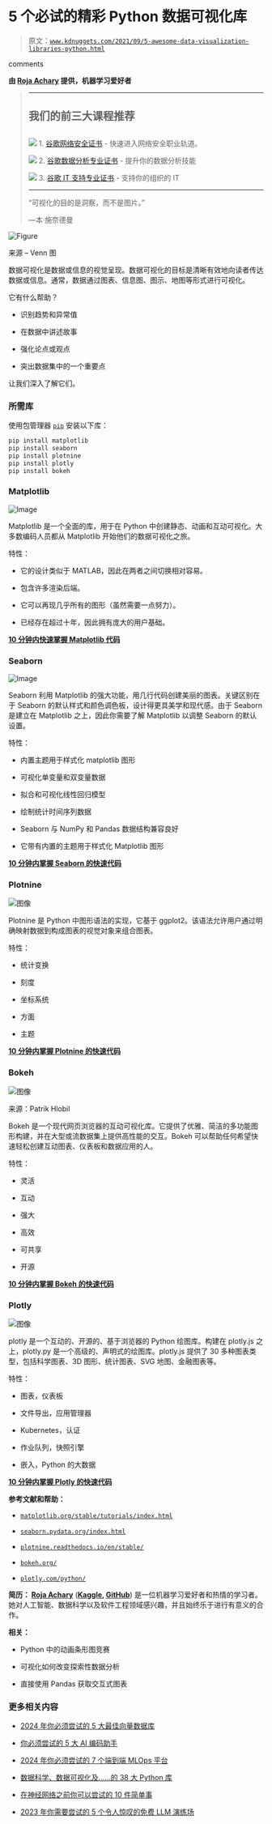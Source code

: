 # 5 个必试的精彩 Python 数据可视化库

> 原文：[`www.kdnuggets.com/2021/09/5-awesome-data-visualization-libraries-python.html`](https://www.kdnuggets.com/2021/09/5-awesome-data-visualization-libraries-python.html)

comments

**由 [Roja Achary](https://www.linkedin.com/in/roja-achary-b038b014a/) 提供，机器学习爱好者**

> * * *
> 
> ## 我们的前三大课程推荐
> ## 
> ![](img/0244c01ba9267c002ef39d4907e0b8fb.png) 1\. [谷歌网络安全证书](https://www.kdnuggets.com/google-cybersecurity) - 快速进入网络安全职业轨道。
> 
> ![](img/e225c49c3c91745821c8c0368bf04711.png) 2\. [谷歌数据分析专业证书](https://www.kdnuggets.com/google-data-analytics) - 提升你的数据分析技能
> 
> ![](img/0244c01ba9267c002ef39d4907e0b8fb.png) 3\. [谷歌 IT 支持专业证书](https://www.kdnuggets.com/google-itsupport) - 支持你的组织的 IT
> 
> * * *
> 
> “可视化的目的是洞察，而不是图片。”
> 
> ―本·施奈德曼

![Figure](img/320842b45341b2de64a76eb3e5b0b12d.png)

来源 – Venn 图

数据可视化是数据或信息的视觉呈现。数据可视化的目标是清晰有效地向读者传达数据或信息。通常，数据通过图表、信息图、图示、地图等形式进行可视化。

它有什么帮助？

+   识别趋势和异常值

+   在数据中讲述故事

+   强化论点或观点

+   突出数据集中的一个重要点

让我们深入了解它们。

### **所需库**

使用包管理器 [`pip`](https://pip.pypa.io/en/stable/) 安装以下库：

```py
pip install matplotlib
pip install seaborn
pip install plotnine
pip install plotly
pip install bokeh
```

### **Matplotlib**

![Image](img/0c38abaec646a68f0cae2b488e5f2bbb.png)

Matplotlib 是一个全面的库，用于在 Python 中创建静态、动画和互动可视化。大多数编码人员都从 Matplotlib 开始他们的数据可视化之旅。

特性：

+   它的设计类似于 MATLAB，因此在两者之间切换相对容易。

+   包含许多渲染后端。

+   它可以再现几乎所有的图形（虽然需要一点努力）。

+   已经存在超过十年，因此拥有庞大的用户基础。

**[10 分钟内快速掌握 Matplotlib 代码](https://github.com/rojaAchary/Data-Visualization-with-Python/tree/main/Matplotlib_plots)**

### **Seaborn**

![Image](img/ee58b7dcd6262abf5b6add8097b812a0.png)

Seaborn 利用 Matplotlib 的强大功能，用几行代码创建美丽的图表。关键区别在于 Seaborn 的默认样式和颜色调色板，设计得更具美学和现代感。由于 Seaborn 是建立在 Matplotlib 之上，因此你需要了解 Matplotlib 以调整 Seaborn 的默认设置。

特性：

+   内置主题用于样式化 matplotlib 图形

+   可视化单变量和双变量数据

+   拟合和可视化线性回归模型

+   绘制统计时间序列数据

+   Seaborn 与 NumPy 和 Pandas 数据结构兼容良好

+   它带有内置的主题用于样式化 Matplotlib 图形

**[10 分钟内掌握 Seaborn 的快速代码](https://github.com/rojaAchary/Data-Visualization-with-Python/tree/main/Seaborn_Visz)**

### Plotnine

![图像](img/2c9aac217d25d13368eaaea55d1d4fbb.png)

Plotnine 是 Python 中图形语法的实现，它基于 ggplot2。该语法允许用户通过明确映射数据到构成图表的视觉对象来组合图表。

特性：

+   统计变换

+   刻度

+   坐标系统

+   方面

+   主题

**[10 分钟内掌握 Plotnine 的快速代码](https://github.com/rojaAchary/Data-Visualization-with-Python/tree/main/Plotnine)**

### **Bokeh**

![图像](img/de031e0358af774429b45a8ad70772a2.png)

来源：Patrik Hlobil

Bokeh 是一个现代网页浏览器的互动可视化库。它提供了优雅、简洁的多功能图形构建，并在大型或流数据集上提供高性能的交互。Bokeh 可以帮助任何希望快速轻松创建互动图表、仪表板和数据应用的人。

特性：

+   灵活

+   互动

+   强大

+   高效

+   可共享

+   开源

**[10 分钟内掌握 Bokeh 的快速代码](https://github.com/rojaAchary/Data-Visualization-with-Python/tree/main/Bokeh_tuts)**

### **Plotly**

![图像](img/d32a714fc81da42ef3bbc99a8ef3ccae.png)

plotly 是一个互动的、开源的、基于浏览器的 Python 绘图库。构建在 plotly.js 之上，plotly.py 是一个高级的、声明式的绘图库。plotly.js 提供了 30 多种图表类型，包括科学图表、3D 图形、统计图表、SVG 地图、金融图表等。

特性：

+   图表，仪表板

+   文件导出，应用管理器

+   Kubernetes，认证

+   作业队列，快照引擎

+   嵌入，Python 的大数据

**[10 分钟内掌握 Plotly 的快速代码](https://github.com/rojaAchary/Data-Visualization-with-Python/tree/main/Plotly)**

**参考文献和帮助：**

+   [`matplotlib.org/stable/tutorials/index.html`](https://matplotlib.org/stable/tutorials/index.html)

+   [`seaborn.pydata.org/index.html`](http://seaborn.pydata.org/index.html)

+   [`plotnine.readthedocs.io/en/stable/`](https://plotnine.readthedocs.io/en/stable/)

+   [`bokeh.org/`](https://bokeh.org/)

+   [`plotly.com/python/`](https://plotly.com/python/)

**简历： [Roja Achary](https://www.linkedin.com/in/roja-achary-b038b014a/)** (**[Kaggle](https://www.kaggle.com/rojaachary), [GitHub](https://github.com/rojaAchary)**) 是一位机器学习爱好者和热情的学习者。她对人工智能、数据科学以及软件工程领域感兴趣，并且始终乐于进行有意义的合作。

**相关：**

+   Python 中的动画条形图竞赛

+   可视化如何改变探索性数据分析

+   直接使用 Pandas 获取交互式图表

### 更多相关内容

+   [2024 年你必须尝试的 5 大最佳向量数据库](https://www.kdnuggets.com/the-5-best-vector-databases-you-must-try-in-2024)

+   [你必须尝试的 5 大 AI 编码助手](https://www.kdnuggets.com/top-5-ai-coding-assistants-you-must-try)

+   [2024 年你必须尝试的 7 个端到端 MLOps 平台](https://www.kdnuggets.com/7-end-to-end-mlops-platforms-you-must-try-in-2024)

+   [数据科学、数据可视化及……的 38 大 Python 库](https://www.kdnuggets.com/2020/11/top-python-libraries-data-science-data-visualization-machine-learning.html)

+   [在神经网络之前你可以尝试的 10 件简单事](https://www.kdnuggets.com/2021/12/10-simple-things-try-neural-networks.html)

+   [2023 年你需要尝试的 5 个令人惊叹的免费 LLM 演练场](https://www.kdnuggets.com/5-amazing-free-llms-playgrounds-you-need-to-try-in-2023)
